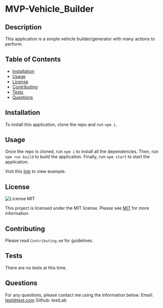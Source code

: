 
  # MVP-Vehicle_Builder

  ## Description
  This application is a simple vehicle builder/generator with many actions to perform.

  ## Table of Contents
   * [Installation](#installation)
   * [Usage](#usage)
   * [License](#license)
   * [Contributing](#contributing)
   * [Tests](#tests)
   * [Questions](#questions)

   ## Installation
   To install this application, clone the repo and run `npm i`.

   ## Usage
   Once the repo is cloned, run `npm i` to install all the dependencies. Then, run `npm run build` to build the application. Finally, run `npm start` to start the application.

  Visit this [link](https://drive.google.com/file/d/1L6TAw98lqXYMEdrXX1za_LlckpOvb3Va/view) to view example. 

   ## License
   
  ![License MIT](https://img.shields.io/badge/License-MIT-blue.svg)

  This project is licensed under the MIT license. Please see [MIT](https://opensource.org/licenses/MIT)
  for more information.


   ## Contributing 
   Please read `Contributing.md` for guidelines.

   ## Tests
   There are no tests at this time.

   ## Questions
   For any questions, please contact me using the information below:
   Email: test@test.com 
   Github: testLab
